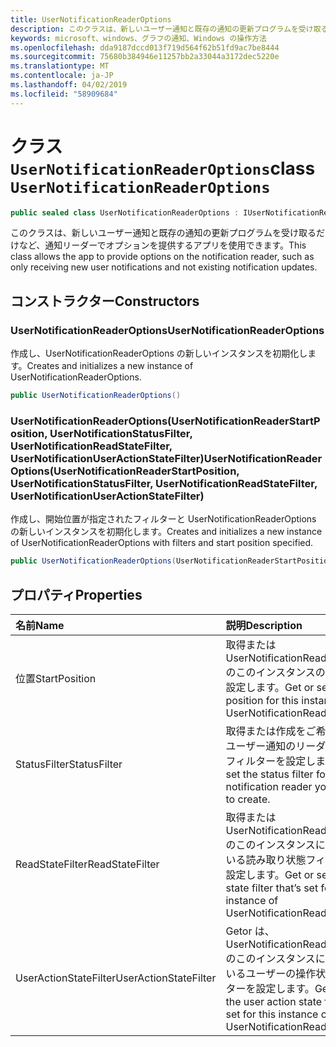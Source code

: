 ```yaml
---
title: UserNotificationReaderOptions
description: このクラスは、新しいユーザー通知と既存の通知の更新プログラムを受け取るだけなど、通知リーダーでオプションを提供するアプリを使用できます。
keywords: microsoft、windows、グラフの通知、Windows の操作方法
ms.openlocfilehash: dda9187dccd013f719d564f62b51fd9ac7be8444
ms.sourcegitcommit: 75680b384946e11257bb2a33044a3172dec5220e
ms.translationtype: MT
ms.contentlocale: ja-JP
ms.lasthandoff: 04/02/2019
ms.locfileid: "58909684"
---
```

# <a name="class-usernotificationreaderoptions"></a><span data-ttu-id="12690-104">クラス `UserNotificationReaderOptions`</span><span class="sxs-lookup"><span data-stu-id="12690-104">class `UserNotificationReaderOptions`</span></span>

```C#
public sealed class UserNotificationReaderOptions : IUserNotificationReaderOptions
```

<span data-ttu-id="12690-105">このクラスは、新しいユーザー通知と既存の通知の更新プログラムを受け取るだけなど、通知リーダーでオプションを提供するアプリを使用できます。</span><span class="sxs-lookup"><span data-stu-id="12690-105">This class allows the app to provide options on the notification reader, such as only receiving new user notifications and not existing notification updates.</span></span> 

## <a name="constructors"></a><span data-ttu-id="12690-106">コンストラクター</span><span class="sxs-lookup"><span data-stu-id="12690-106">Constructors</span></span>

### <a name="usernotificationreaderoptions"></a><span data-ttu-id="12690-107">UserNotificationReaderOptions</span><span class="sxs-lookup"><span data-stu-id="12690-107">UserNotificationReaderOptions</span></span>
<span data-ttu-id="12690-108">作成し、UserNotificationReaderOptions の新しいインスタンスを初期化します。</span><span class="sxs-lookup"><span data-stu-id="12690-108">Creates and initializes a new instance of UserNotificationReaderOptions.</span></span>

```C#
public UserNotificationReaderOptions()
```

### <a name="usernotificationreaderoptionsusernotificationreaderstartposition-usernotificationstatusfilter-usernotificationreadstatefilter-usernotificationuseractionstatefilter"></a><span data-ttu-id="12690-109">UserNotificationReaderOptions(UserNotificationReaderStartPosition, UserNotificationStatusFilter, UserNotificationReadStateFilter, UserNotificationUserActionStateFilter)</span><span class="sxs-lookup"><span data-stu-id="12690-109">UserNotificationReaderOptions(UserNotificationReaderStartPosition, UserNotificationStatusFilter, UserNotificationReadStateFilter, UserNotificationUserActionStateFilter)</span></span>
<span data-ttu-id="12690-110">作成し、開始位置が指定されたフィルターと UserNotificationReaderOptions の新しいインスタンスを初期化します。</span><span class="sxs-lookup"><span data-stu-id="12690-110">Creates and initializes a new instance of UserNotificationReaderOptions with filters and start position specified.</span></span> 

```C#
public UserNotificationReaderOptions(UserNotificationReaderStartPosition startPosition, UserNotificationStatusFilter statusFilter, UserNotificationReadStateFilter readStateFilter, UserNotificationUserActionStateFilter userActionStateFilter)
```

## <a name="properties"></a><span data-ttu-id="12690-111">プロパティ</span><span class="sxs-lookup"><span data-stu-id="12690-111">Properties</span></span>

|<span data-ttu-id="12690-112">名前</span><span class="sxs-lookup"><span data-stu-id="12690-112">Name</span></span> | <span data-ttu-id="12690-113">説明</span><span class="sxs-lookup"><span data-stu-id="12690-113">Description</span></span> |
|:-- |:-- |
|<span data-ttu-id="12690-114">位置</span><span class="sxs-lookup"><span data-stu-id="12690-114">StartPosition</span></span> |<span data-ttu-id="12690-115">取得または UserNotificationReaderOptions のこのインスタンスの開始位置を設定します。</span><span class="sxs-lookup"><span data-stu-id="12690-115">Get or set the start position for this instance of UserNotificationReaderOptions.</span></span>|
|   <span data-ttu-id="12690-116">StatusFilter</span><span class="sxs-lookup"><span data-stu-id="12690-116">StatusFilter</span></span> |<span data-ttu-id="12690-117">取得または作成をご希望のこのユーザー通知のリーダーの状態フィルターを設定します。</span><span class="sxs-lookup"><span data-stu-id="12690-117">Get or set the status filter for this user notification reader you desire to create.</span></span>| 
|   <span data-ttu-id="12690-118">ReadStateFilter</span><span class="sxs-lookup"><span data-stu-id="12690-118">ReadStateFilter</span></span> |<span data-ttu-id="12690-119">取得または UserNotificationReaderOptions のこのインスタンスに設定されている読み取り状態フィルターを設定します。</span><span class="sxs-lookup"><span data-stu-id="12690-119">Get or set the read state filter that’s set for this instance of UserNotificationReaderOptions.</span></span>| 
|   <span data-ttu-id="12690-120">UserActionStateFilter</span><span class="sxs-lookup"><span data-stu-id="12690-120">UserActionStateFilter</span></span>|<span data-ttu-id="12690-121">Getor は、UserNotificationReaderOptions のこのインスタンスに設定されているユーザーの操作状態のフィルターを設定します。</span><span class="sxs-lookup"><span data-stu-id="12690-121">Getor set  the user action state filter that’s set for this instance of UserNotificationReaderOptions.</span></span>| 




